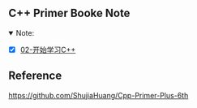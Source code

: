 ## C++ Primer Booke Note
<details open>
<summary>Note:</summary>

- [x] [02-开始学习C++](02/README.md)
</details>

## Reference
https://github.com/ShujiaHuang/Cpp-Primer-Plus-6th